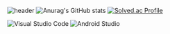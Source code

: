 ![header](https://capsule-render.vercel.app/api?type=slice&color=A9BCF5&height=300&section=header&text=TROOPY's%20GitHub&fontSize=90&animation=blink)
![Anurag's GitHub stats](https://github-readme-stats.vercel.app/api?username=kdh042801&show_icons=true&theme=cobalt)
[![Solved.ac Profile](http://mazassumnida.wtf/api/v2/generate_badge?boj=kdh04280)](https://solved.ac/kdh04280/)

![Visual Studio Code](https://img.shields.io/badge/Visual%20Studio%20Code-006600.svg?&style=for-the-badge&logo=Visual%20Studio%20Code&logoColor=white)
![Android Studio](https://img.shields.io/badge/Android%20Studio-68BC71.svg?&style=for-the-badge&logo=Android%20Studio&logoColor=black)
<!--
**kdh042801/kdh042801** is a ✨ _special_ ✨ repository because its `README.md` (this file) appears on your GitHub profile.

Here are some ideas to get you started:

- 🔭 I’m currently working on ...
- 🌱 I’m currently learning ...
- 👯 I’m looking to collaborate on ...
- 🤔 I’m looking for help with ...
- 💬 Ask me about ...
- 📫 How to reach me: ...
- 😄 Pronouns: ...
- ⚡ Fun fact: ...
-->


